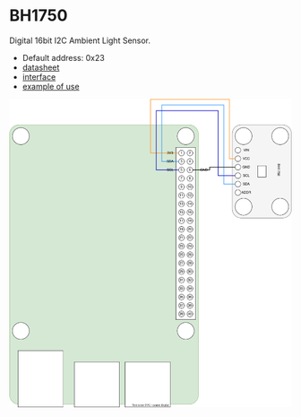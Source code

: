 # BH1750
Digital 16bit I2C Ambient Light Sensor.

* Default address: 0x23
* [datasheet](BH1750FVI.pdf)
* [interface](../src/main/java/one/microproject/rpi/hardware/gpio/sensors/BH1750.java)
* [example of use](../src/main/java/one/microproject/rpi/hardware/gpio/sensors/tests/BH1750Test.java)

![reference-schema](BH1750FVI-schema.svg)